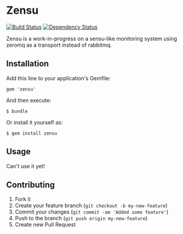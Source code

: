 # Zensu

[![Build Status](https://secure.travis-ci.org/grantr/zensu.png?branch=master)](http://travis-ci.org/grantr/zensu)
[![Dependency Status](https://gemnasium.com/grantr/zensu.png)](https://gemnasium.com/grantr/zensu)

Zensu is a work-in-progress on a sensu-like monitoring system using zeromq as a transport instead of rabbitmq.

## Installation

Add this line to your application's Gemfile:

    gem 'zensu'

And then execute:

    $ bundle

Or install it yourself as:

    $ gem install zensu

## Usage

Can't use it yet!

## Contributing

1. Fork it
2. Create your feature branch (`git checkout -b my-new-feature`)
3. Commit your changes (`git commit -am 'Added some feature'`)
4. Push to the branch (`git push origin my-new-feature`)
5. Create new Pull Request
